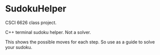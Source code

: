 # SudokuHelper
CSCI 6626 class project.

C++ terminal sudoku helper. Not a solver.

This shows the possible moves for each step. So use as a guide to solve your sudoku.

